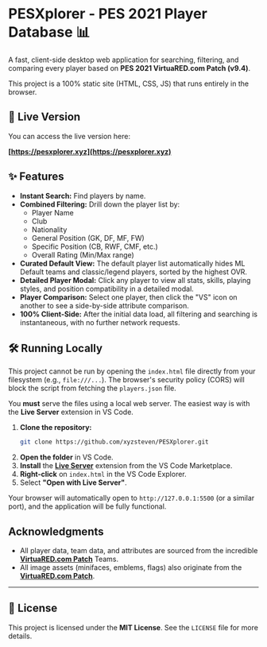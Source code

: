 # PESXplorer - PES 2021 Player Database 📊

A fast, client-side desktop web application for searching, filtering, and comparing every player based on **PES 2021 VirtuaRED.com Patch (v9.4)**.

This project is a 100% static site (HTML, CSS, JS) that runs entirely in the browser.

## 🚀 Live Version

You can access the live version here:

**[https://pesxplorer.xyz](https://pesxplorer.xyz)**

## ✨ Features

* **Instant Search:** Find players by name.
* **Combined Filtering:** Drill down the player list by:
    * Player Name
    * Club
    * Nationality
    * General Position (GK, DF, MF, FW)
    * Specific Position (CB, RWF, CMF, etc.)
    * Overall Rating (Min/Max range)
* **Curated Default View:** The default player list automatically hides ML Default teams and classic/legend players, sorted by the highest OVR.
* **Detailed Player Modal:** Click any player to view all stats, skills, playing styles, and position compatibility in a detailed modal.
* **Player Comparison:** Select one player, then click the "VS" icon on another to see a side-by-side attribute comparison.
* **100% Client-Side:** After the initial data load, all filtering and searching is instantaneous, with no further network requests.


## 🛠️ Running Locally

This project cannot be run by opening the `index.html` file directly from your filesystem (e.g., `file:///...`). The browser's security policy (CORS) will block the script from fetching the `players.json` file.

You **must** serve the files using a local web server. The easiest way is with the **Live Server** extension in VS Code.

1.  **Clone the repository:**
    ```bash
    git clone https://github.com/xyzsteven/PESXplorer.git
    ```
2.  **Open the folder** in VS Code.
3.  **Install** the [**Live Server**](https://marketplace.visualstudio.com/items?itemName=ritwickdey.LiveServer) extension from the VS Code Marketplace.
4.  **Right-click** on `index.html` in the VS Code Explorer.
5.  Select **"Open with Live Server"**.

Your browser will automatically open to `http://127.0.0.1:5500` (or a similar port), and the application will be fully functional.


## Acknowledgments

* All player data, team data, and attributes are sourced from the incredible [**VirtuaRED.com Patch**](https://www.virtuared.com/) Teams.
* All image assets (minifaces, emblems, flags) also originate from the [**VirtuaRED.com Patch**](https://www.virtuared.com/).

---

## 📄 License

This project is licensed under the **MIT License**. See the `LICENSE` file for more details.
